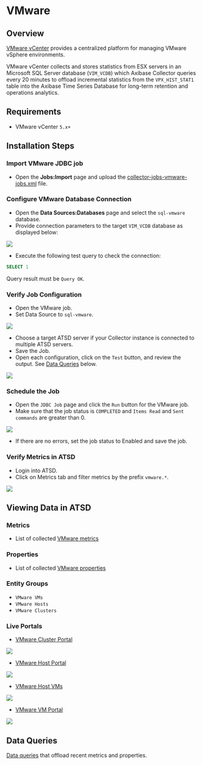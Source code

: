 # VMware

## Overview

[VMware vCenter](https://www.vmware.com/products/vcenter-server) provides a centralized platform for managing VMware vSphere environments.

VMware vCenter collects and stores statistics from ESX servers in an Microsoft SQL Server database (`VIM_VCDB`) which Axibase Collector queries every 20 minutes to offload incremental statistics from the `VPX_HIST_STAT1` table into the Axibase Time Series Database for long-term retention and operations analytics.

## Requirements

- VMware vCenter `5.x+`

## Installation Steps

### Import VMware JDBC job

* Open the **Jobs:Import** page and upload the [collector-jobs-vmware-jobs.xml](collector-jobs-vmware-jobs.xml) file.

### Configure VMware Database Connection

* Open the **Data Sources:Databases** page and select the `sql-vmware` database.
* Provide connection parameters to the target `VIM_VCDB` database as displayed below:

![](images/vmware-datasource.png)

* Execute the following test query to check the connection:

```SQL
SELECT 1
```

Query result must be `Query OK`.

### Verify Job Configuration

* Open the VMware job.
* Set Data Source to `sql-vmware`.

![](images/vmware-job.png)

* Choose a target ATSD server if your Collector instance is connected to multiple ATSD servers.
* Save the Job.
* Open each configuration, click on the `Test` button, and review the output. See [Data Queries](#data-queries) below.

![](images/test_result.png)

### Schedule the Job

* Open the `JDBC Job` page and click the `Run` button for the VMware job.
* Make sure that the job status is `COMPLETED` and `Items Read` and `Sent commands` are greater than 0.

![](images/test_run.png)

* If there are no errors, set the job status to Enabled and save the job.

### Verify Metrics in ATSD

* Login into ATSD.
* Click on Metrics tab and filter metrics by the prefix `vmware.*`.

![](images/atsd_metrics.png)

## Viewing Data in ATSD

### Metrics

* List of collected [VMware metrics](metric-list.md)

### Properties
* List of collected [VMware properties](properties-list.md)

### Entity Groups

- `VMware VMs`
- `VMware Hosts`
- `VMware Clusters`

### Live Portals

* [VMware Cluster Portal](http://axibase.com/chartlab/36ae5c9e/3/)

![](images/vmware_cluster_portal.png)

* [VMware Host Portal](http://axibase.com/chartlab/36ae5c9e)

![](images/vmware_host_portal.png)

* [VMware Host VMs](http://axibase.com/chartlab/36ae5c9e/2/)

![](images/vmware_hostvm_breakdown_portal.png)

* [ VMware VM Portal](http://axibase.com/chartlab/36ae5c9e/4/)

![](images/vmware_vm_portal.png)

## Data Queries
[Data queries](data-queries.md) that offload recent metrics and properties.
